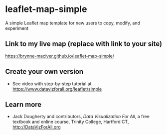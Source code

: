 # leaflet-map-simple
A simple Leaflet map template for new users to copy, modify, and experiment

## Link to my live map (replace with link to your site)

https://brynne-maciver.github.io/leaflet-map-simple/

## Create your own version
- See video with step-by-step tutorial at https://www.datavizforall.org/leaflet/simple

## Learn more
- Jack Dougherty and contributors, *Data Visualization For All*, a free textbook and online course, Trinity College, Hartford CT, http://DataVizForAll.org
